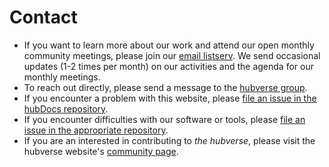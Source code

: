# Contact

- If you want to learn more about our work and attend our open monthly community meetings, please join our [email listserv](https://groups.io/g/hubverse). We send occasional updates (1-2 times per month) on our activities and the agenda for our monthly meetings.
- To reach out directly, please send a message to the <a href="mailto:hubverse+owner@groups.io">hubverse group</a>.
- If you encounter a problem with this website, please [file an issue in the hubDocs repository](https://github.com/hubverse-org/hubDocs/issues).
- If you encounter difficulties with our software or tools, please [file an issue in the appropriate repository](https://hubverse.io/community/#file-issues).
- If you are an interested in contributing to _the hubverse_, please visit the hubverse website's [community page](https://hubverse.io/community/).

